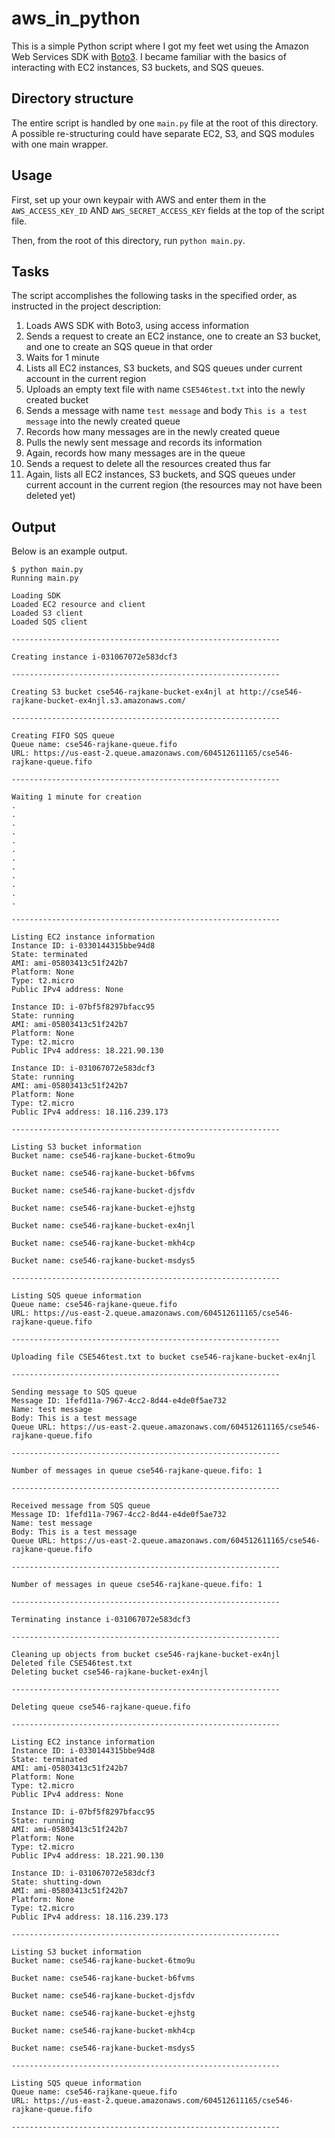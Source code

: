 # aws_in_python

This is a simple Python script where I got my feet wet using the Amazon Web Services SDK with [Boto3](https://boto3.amazonaws.com/v1/documentation/api/latest/index.html). I became familiar with the basics of interacting with EC2 instances, S3 buckets, and SQS queues.

## Directory structure

The entire script is handled by one `main.py` file at the root of this directory. A possible re-structuring could have separate EC2, S3, and SQS modules with one main wrapper.

## Usage

First, set up your own keypair with AWS and enter them in the `AWS_ACCESS_KEY_ID` AND `AWS_SECRET_ACCESS_KEY` fields at the top of the script file.

Then, from the root of this directory, run `python main.py`.

## Tasks

The script accomplishes the following tasks in the specified order, as instructed in the project description:

1. Loads AWS SDK with Boto3, using access information
2. Sends a request to create an EC2 instance, one to create an S3 bucket, and one to create an SQS queue in that order
3. Waits for 1 minute
4. Lists all EC2 instances, S3 buckets, and SQS queues under current account in the current region
5. Uploads an empty text file with name `CSE546test.txt` into the newly created bucket
6. Sends a message with name `test message` and body `This is a test message` into the newly created queue
7. Records how many messages are in the newly created queue
8. Pulls the newly sent message and records its information
9. Again, records how many messages are in the queue
10. Sends a request to delete all the resources created thus far
11. Again, lists all EC2 instances, S3 buckets, and SQS queues under current account in the current region (the resources may not have been deleted yet)

## Output

Below is an example output.

```
$ python main.py
Running main.py

Loading SDK
Loaded EC2 resource and client
Loaded S3 client
Loaded SQS client

------------------------------------------------------------

Creating instance i-031067072e583dcf3

------------------------------------------------------------

Creating S3 bucket cse546-rajkane-bucket-ex4njl at http://cse546-rajkane-bucket-ex4njl.s3.amazonaws.com/

------------------------------------------------------------

Creating FIFO SQS queue
Queue name: cse546-rajkane-queue.fifo
URL: https://us-east-2.queue.amazonaws.com/604512611165/cse546-rajkane-queue.fifo

------------------------------------------------------------

Waiting 1 minute for creation
.
.
.
.
.
.
.
.
.
.
.
.

------------------------------------------------------------

Listing EC2 instance information
Instance ID: i-0330144315bbe94d8
State: terminated
AMI: ami-05803413c51f242b7
Platform: None
Type: t2.micro
Public IPv4 address: None

Instance ID: i-07bf5f8297bfacc95
State: running
AMI: ami-05803413c51f242b7
Platform: None
Type: t2.micro
Public IPv4 address: 18.221.90.130

Instance ID: i-031067072e583dcf3
State: running
AMI: ami-05803413c51f242b7
Platform: None
Type: t2.micro
Public IPv4 address: 18.116.239.173

------------------------------------------------------------

Listing S3 bucket information
Bucket name: cse546-rajkane-bucket-6tmo9u

Bucket name: cse546-rajkane-bucket-b6fvms

Bucket name: cse546-rajkane-bucket-djsfdv

Bucket name: cse546-rajkane-bucket-ejhstg

Bucket name: cse546-rajkane-bucket-ex4njl

Bucket name: cse546-rajkane-bucket-mkh4cp

Bucket name: cse546-rajkane-bucket-msdys5

------------------------------------------------------------

Listing SQS queue information
Queue name: cse546-rajkane-queue.fifo
URL: https://us-east-2.queue.amazonaws.com/604512611165/cse546-rajkane-queue.fifo

------------------------------------------------------------

Uploading file CSE546test.txt to bucket cse546-rajkane-bucket-ex4njl

------------------------------------------------------------

Sending message to SQS queue
Message ID: 1fefd11a-7967-4cc2-8d44-e4de0f5ae732
Name: test message
Body: This is a test message
Queue URL: https://us-east-2.queue.amazonaws.com/604512611165/cse546-rajkane-queue.fifo

------------------------------------------------------------

Number of messages in queue cse546-rajkane-queue.fifo: 1

------------------------------------------------------------

Received message from SQS queue
Message ID: 1fefd11a-7967-4cc2-8d44-e4de0f5ae732
Name: test message
Body: This is a test message
Queue URL: https://us-east-2.queue.amazonaws.com/604512611165/cse546-rajkane-queue.fifo

------------------------------------------------------------

Number of messages in queue cse546-rajkane-queue.fifo: 1

------------------------------------------------------------

Terminating instance i-031067072e583dcf3

------------------------------------------------------------

Cleaning up objects from bucket cse546-rajkane-bucket-ex4njl
Deleted file CSE546test.txt
Deleting bucket cse546-rajkane-bucket-ex4njl

------------------------------------------------------------

Deleting queue cse546-rajkane-queue.fifo

------------------------------------------------------------

Listing EC2 instance information
Instance ID: i-0330144315bbe94d8
State: terminated
AMI: ami-05803413c51f242b7
Platform: None
Type: t2.micro
Public IPv4 address: None

Instance ID: i-07bf5f8297bfacc95
State: running
AMI: ami-05803413c51f242b7
Platform: None
Type: t2.micro
Public IPv4 address: 18.221.90.130

Instance ID: i-031067072e583dcf3
State: shutting-down
AMI: ami-05803413c51f242b7
Platform: None
Type: t2.micro
Public IPv4 address: 18.116.239.173

------------------------------------------------------------

Listing S3 bucket information
Bucket name: cse546-rajkane-bucket-6tmo9u

Bucket name: cse546-rajkane-bucket-b6fvms

Bucket name: cse546-rajkane-bucket-djsfdv

Bucket name: cse546-rajkane-bucket-ejhstg

Bucket name: cse546-rajkane-bucket-mkh4cp

Bucket name: cse546-rajkane-bucket-msdys5

------------------------------------------------------------

Listing SQS queue information
Queue name: cse546-rajkane-queue.fifo
URL: https://us-east-2.queue.amazonaws.com/604512611165/cse546-rajkane-queue.fifo

------------------------------------------------------------
```
